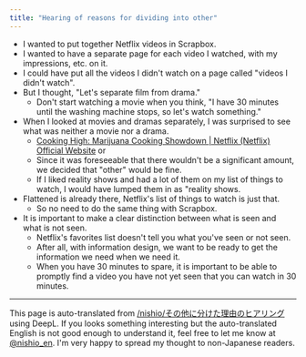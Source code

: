 ```yaml
---
title: "Hearing of reasons for dividing into other"
---
```


- I wanted to put together Netflix videos in Scrapbox.
- I wanted to have a separate page for each video I watched, with my impressions, etc. on it.
- I could have put all the videos I didn't watch on a page called "videos I didn't watch".
- But I thought, "Let's separate film from drama."
    - Don't start watching a movie when you think, "I have 30 minutes until the washing machine stops, so let's watch something."
- When I looked at movies and dramas separately, I was surprised to see what was neither a movie nor a drama.
    - [Cooking High: Marijuana Cooking Showdown | Netflix (Netflix) Official Website](https://www.netflix.com/jp/title/80988793) or
    - Since it was foreseeable that there wouldn't be a significant amount, we decided that "other" would be fine.
    - If I liked reality shows and had a lot of them on my list of things to watch, I would have lumped them in as "reality shows.
- Flattened is already there, Netflix's list of things to watch is just that.
    - So no need to do the same thing with Scrapbox.
- It is important to make a clear distinction between what is seen and what is not seen.
    - Netflix's favorites list doesn't tell you what you've seen or not seen.
    - After all, with information design, we want to be ready to get the information we need when we need it.
    - When you have 30 minutes to spare, it is important to be able to promptly find a video you have not yet seen that you can watch in 30 minutes.

---
This page is auto-translated from [/nishio/その他に分けた理由のヒアリング](https://scrapbox.io/nishio/その他に分けた理由のヒアリング) using DeepL. If you looks something interesting but the auto-translated English is not good enough to understand it, feel free to let me know at [@nishio_en](https://twitter.com/nishio_en). I'm very happy to spread my thought to non-Japanese readers.